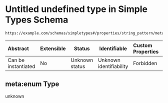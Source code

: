 # Untitled undefined type in Simple Types Schema

```txt
https://example.com/schemas/simpletypes#/properties/string_pattern/meta:enum
```




| Abstract            | Extensible | Status         | Identifiable            | Custom Properties | Additional Properties | Access Restrictions | Defined In                                                                                       |
| :------------------ | ---------- | -------------- | ----------------------- | :---------------- | --------------------- | ------------------- | ------------------------------------------------------------------------------------------------ |
| Can be instantiated | No         | Unknown status | Unknown identifiability | Forbidden         | Allowed               | none                | [simpletypes.schema.json\*](../generated-schemas/simpletypes.schema.json "open original schema") |

## meta:enum Type

unknown
